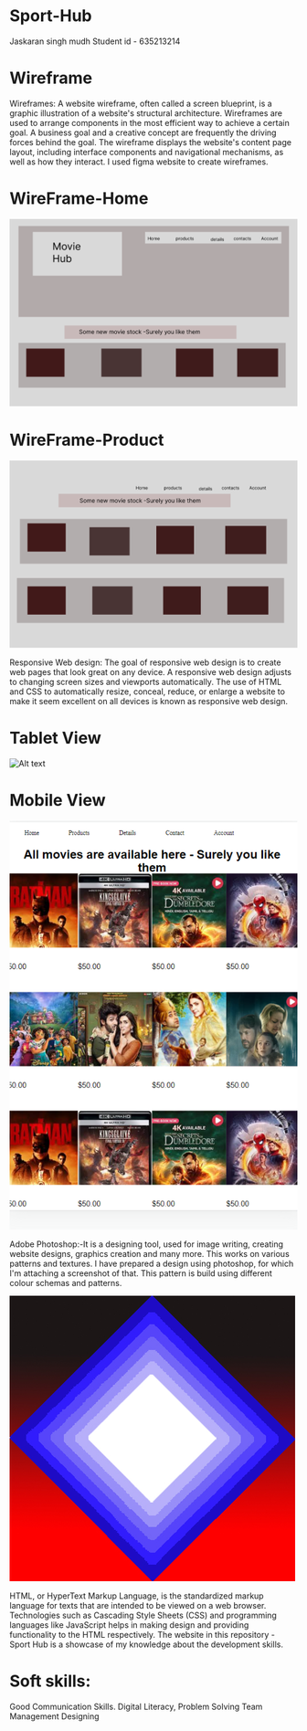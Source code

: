 # Sport-Hub
Jaskaran singh mudh
Student id - 635213214
# Wireframe
Wireframes: A website wireframe, often called a screen blueprint, is a graphic illustration of a website's structural architecture. Wireframes are used to arrange components in the most efficient way to achieve a certain goal. A business goal and a creative concept are frequently the driving forces behind the goal. The wireframe displays the website's content page layout, including interface components and navigational mechanisms, as well as how they interact. I used figma website to create wireframes.

# WireFrame-Home
![Alt text](./Home-wireframe.png?raw=true "Title")
# WireFrame-Product
![Alt text](./Product-wireframe.png?raw=true "Title")


Responsive Web design: The goal of responsive web design is to create web pages that look great on any device. A responsive web design adjusts to changing screen sizes and viewports automatically. The use of HTML and CSS to automatically resize, conceal, reduce, or enlarge a website to make it seem excellent on all devices is known as responsive web design.
# Tablet View
![Alt text](./sceenshot-2.png?raw=true "Title")
# Mobile View
![Alt text](./screenshot-1.png?raw=true "Title")

Adobe Photoshop:-It is a  designing tool, used for image writing, creating website designs, graphics creation and many more. This works on various patterns and textures. I have prepared a design using photoshop, for which I'm attaching a screenshot of that. This pattern is build using different colour schemas and patterns.

![Alt text](./design.jpeg?raw=true "Title")

HTML, or HyperText Markup Language, is the standardized markup language for texts that are intended to be viewed on a web browser. Technologies such as Cascading Style Sheets (CSS) and programming languages like JavaScript helps in making design and providing functionality to the HTML respectively. The website in this repository - Sport Hub is a showcase of my knowledge about the development skills.

# Soft skills:

Good Communication Skills. 
Digital Literacy, 
Problem Solving 
Team Management 
Designing 
